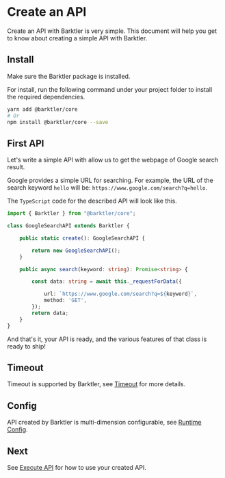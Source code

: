 # Create an API

Create an API with Barktler is very simple. This document will help you get to know about creating a simple API with Barktler.

## Install

Make sure the Barktler package is installed.

For install, run the following command under your project folder to install the required dependencies.

```sh
yarn add @barktler/core
# Or
npm install @barktler/core --save
```

## First API

Let's write a simple API with allow us to get the webpage of Google search result.

Google provides a simple URL for searching. For example, the URL of the search keyword `hello` will be: `https://www.google.com/search?q=hello`.

The `TypeScript` code for the described API will look like this.

```ts
import { Barktler } from "@barktler/core";

class GoogleSearchAPI extends Barktler {

    public static create(): GoogleSearchAPI {

        return new GoogleSearchAPI();
    }

    public async search(keyword: string): Promise<string> {

        const data: string = await this._requestForData({

            url: `https://www.google.com/search?q=${keyword}`,
            method: 'GET',
        });
        return data;
    }
}
```

And that's it, your API is ready, and the various features of that class is ready to ship!

## Timeout

Timeout is supported by Barktler, see [Timeout](../document/timeout) for more details.

## Config

API created by Barktler is multi-dimension configurable, see [Runtime Config](../document/runtime-config).

## Next

See [Execute API](./execute-api) for how to use your created API.
